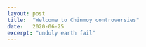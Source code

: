 ```yaml
---
layout: post
title:  "Welcome to Chinmoy controversies"
date:   2020-06-25
excerpt: "unduly earth fail"
---
```

